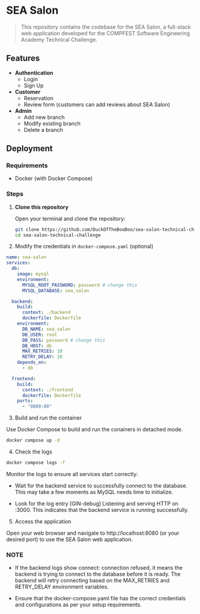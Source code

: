 # SEA Salon

> This repository contains the codebase for the SEA Salon, a full-stack web application developed for the COMPFEST Software Engineering Academy Technical Challenge.

## Features
- **Authentication**
  - Login
  - Sign Up
- **Customer**
  - Reservation
  - Review form (customers can add reviews about SEA Salon)
- **Admin**
  - Add new branch
  - Modify existing branch
  - Delete a branch

## Deployment
### Requirements
- Docker (with Docker Compose)

### Steps

1. **Clone this repository**

   Open your terminal and clone the repository:
   ```bash
   git clone https://github.com/DuckOfTheBooBoo/sea-salon-technical-challenge
   cd sea-salon-technical-challenge

2. Modify the credentials in `docker-compose.yaml` (optional)
```yaml
name: sea-salon
services:
  db:
    image: mysql
    environment:
      MYSQL_ROOT_PASSWORD: password # change this
      MYSQL_DATABASE: sea_salon

  backend:
    build:
      context: ./backend
      dockerfile: Dockerfile
    environment:
      DB_NAME: sea_salon
      DB_USER: root
      DB_PASS: password # change this
      DB_HOST: db
      MAX_RETRIES: 10
      RETRY_DELAY: 10
    depends_on:
      - db

  frontend:
    build:
      context: ./frontend
      dockerfile: Dockerfile
    ports:
      - "8080:80"
```

3. Build and run the container

Use Docker Compose to build and run the conainers in detached mode.
```bash
docker compose up -d
```

4. Check the logs

```bash
docker compose logs -f
```

Monitor the logs to ensure all services start correctly:
- Wait for the backend service to successfully connect to the database. This may take a few moments as MySQL needs time to initialize.

- Look for the log entry [GIN-debug] Listening and serving HTTP on :3000. This indicates that the backend service is running successfully.

5. Access the application

Open your web browser and navigate to http://localhost:8080 (or your desired port) to use the SEA Salon web application.


### NOTE
- If the backend logs show connect: connection refused, it means the backend is trying to connect to the database before it is ready. The backend will retry connecting based on the MAX_RETRIES and RETRY_DELAY environment variables.

- Ensure that the docker-compose.yaml file has the correct credentials and configurations as per your setup requirements.


